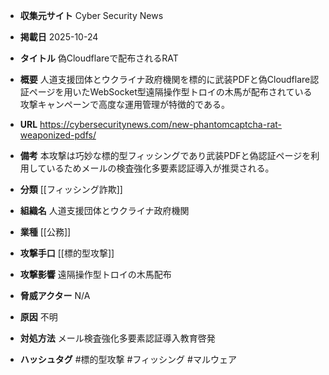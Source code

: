 - **収集元サイト**
Cyber Security News

- **掲載日**
2025-10-24

- **タイトル**
偽Cloudflareで配布されるRAT

- **概要**
人道支援団体とウクライナ政府機関を標的に武装PDFと偽Cloudflare認証ページを用いたWebSocket型遠隔操作型トロイの木馬が配布されている攻撃キャンペーンで高度な運用管理が特徴的である。

- **URL**
https://cybersecuritynews.com/new-phantomcaptcha-rat-weaponized-pdfs/

- **備考**
本攻撃は巧妙な標的型フィッシングであり武装PDFと偽認証ページを利用しているためメールの検査強化多要素認証導入が推奨される。

- **分類**
[[フィッシング詐欺]]

- **組織名**
人道支援団体とウクライナ政府機関

- **業種**
[[公務]]

- **攻撃手口**
[[標的型攻撃]]

- **攻撃影響**
遠隔操作型トロイの木馬配布

- **脅威アクター**
N/A

- **原因**
不明

- **対処方法**
メール検査強化多要素認証導入教育啓発

- **ハッシュタグ**
#標的型攻撃 #フィッシング #マルウェア
